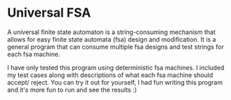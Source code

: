 Universal FSA
=============

A universal finite state automaton is a string-consuming mechanism that allows
for easy finite state automata (fsa) design and modification. It is a general
program that can consume multiple fsa designs and test strings for each fsa
machine. <br>

I have only tested this program using deterministic fsa machines. I included my
test cases along with descriptions of what each fsa machine should accept/
reject. You can try it out for yourself, I had fun writing this program and it's
more fun to run and see the results :)
